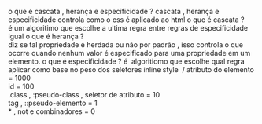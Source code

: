 o que é cascata , herança e especificidade ?
	cascata , herança e especificidade controla como o css é aplicado ao html
o que é cascata ?  
	é um algoritimo que escolhe a ultima regra entre regras de especificidade igual
o que é herança ?  
	diz se tal propriedade é herdada ou não por padrão , isso controla o que ocorre quando nenhum valor é especificado para uma propriedade em um elemento.
o que é especificidade ?
	é  algoritiomo que escolhe qual regra aplicar como base no peso dos seletores
     inline style  / atributo do elemento = 1000  
	id = 100  
	.class , :pseudo-class , seletor de atributo = 10  
	tag , ::pseudo-elemento = 1  
	* , not e combinadores = 0